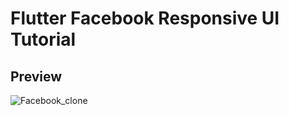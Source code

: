 # Flutter Facebook Responsive UI Tutorial

## Preview

![Facebook_clone](https://user-images.githubusercontent.com/38382273/115573136-2fdbeb00-a2c9-11eb-8dc8-2d1ef6ccd363.png)
